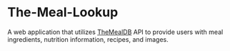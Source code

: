 # The-Meal-Lookup
A web application that utilizes <a href="https://www.themealdb.com/api.php">TheMealDB</a>  API to provide users with meal ingredients, nutrition information, recipes, and images.
